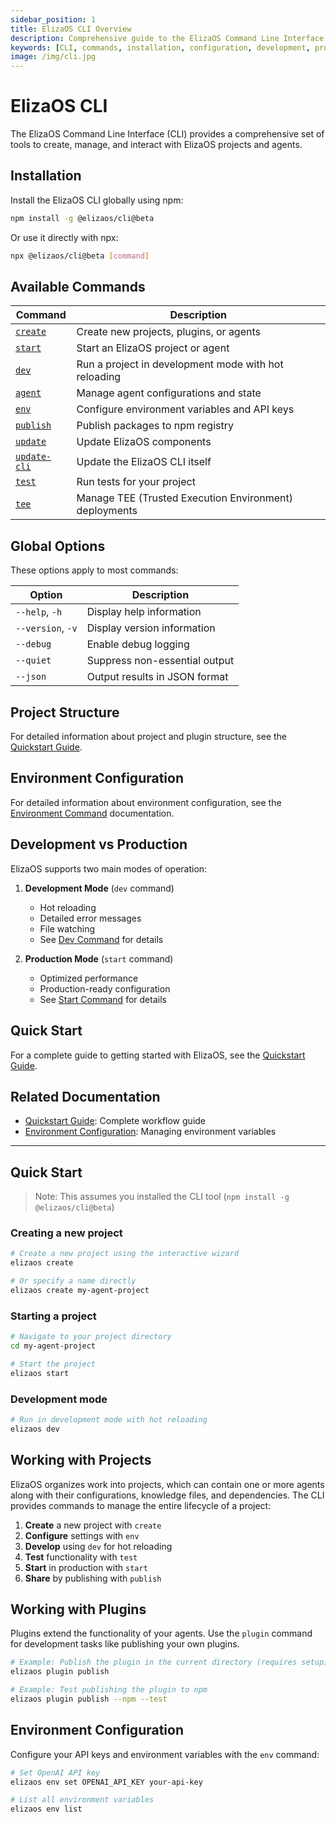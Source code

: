 ```yaml
---
sidebar_position: 1
title: ElizaOS CLI Overview
description: Comprehensive guide to the ElizaOS Command Line Interface (CLI) tools and commands
keywords: [CLI, commands, installation, configuration, development, production, plugins, projects]
image: /img/cli.jpg
---
```


# ElizaOS CLI

The ElizaOS Command Line Interface (CLI) provides a comprehensive set of tools to create, manage, and interact with ElizaOS projects and agents.

## Installation

Install the ElizaOS CLI globally using npm:

```bash
npm install -g @elizaos/cli@beta
```

Or use it directly with npx:

```bash
npx @elizaos/cli@beta [command]
```

## Available Commands

| Command                     | Description                                            |
| --------------------------- | ------------------------------------------------------ |
| [`create`](./create.md)     | Create new projects, plugins, or agents                |
| [`start`](./start.md)       | Start an ElizaOS project or agent                      |
| [`dev`](./dev.md)           | Run a project in development mode with hot reloading   |
| [`agent`](./agent.md)       | Manage agent configurations and state                  |
| [`env`](./env.md)           | Configure environment variables and API keys           |
| [`publish`](./publish.md)   | Publish packages to npm registry                       |
| [`update`](./update.md)     | Update ElizaOS components                              |
| [`update-cli`](./update.md) | Update the ElizaOS CLI itself                          |
| [`test`](./test.md)         | Run tests for your project                             |
| [`tee`](./test.md)          | Manage TEE (Trusted Execution Environment) deployments |

## Global Options

These options apply to most commands:

| Option            | Description                   |
| ----------------- | ----------------------------- |
| `--help`, `-h`    | Display help information      |
| `--version`, `-v` | Display version information   |
| `--debug`         | Enable debug logging          |
| `--quiet`         | Suppress non-essential output |
| `--json`          | Output results in JSON format |

## Project Structure

For detailed information about project and plugin structure, see the [Quickstart Guide](../quickstart.md).

## Environment Configuration

For detailed information about environment configuration, see the [Environment Command](./env.md) documentation.

## Development vs Production

ElizaOS supports two main modes of operation:

1. **Development Mode** (`dev` command)

   - Hot reloading
   - Detailed error messages
   - File watching
   - See [Dev Command](./dev.md) for details

2. **Production Mode** (`start` command)
   - Optimized performance
   - Production-ready configuration
   - See [Start Command](./start.md) for details

## Quick Start

For a complete guide to getting started with ElizaOS, see the [Quickstart Guide](../quickstart.md).

## Related Documentation

- [Quickstart Guide](../quickstart.md): Complete workflow guide
- [Environment Configuration](./env.md): Managing environment variables

---

## Quick Start

> Note: This assumes you installed the CLI tool (`npm install -g @elizaos/cli@beta`)

### Creating a new project

```bash
# Create a new project using the interactive wizard
elizaos create

# Or specify a name directly
elizaos create my-agent-project
```

### Starting a project

```bash
# Navigate to your project directory
cd my-agent-project

# Start the project
elizaos start
```

### Development mode

```bash
# Run in development mode with hot reloading
elizaos dev
```

## Working with Projects

ElizaOS organizes work into projects, which can contain one or more agents along with their configurations, knowledge files, and dependencies. The CLI provides commands to manage the entire lifecycle of a project:

1. **Create** a new project with `create`
2. **Configure** settings with `env`
3. **Develop** using `dev` for hot reloading
4. **Test** functionality with `test`
5. **Start** in production with `start`
6. **Share** by publishing with `publish`

## Working with Plugins

Plugins extend the functionality of your agents. Use the `plugin` command for development tasks like publishing your own plugins.

```bash
# Example: Publish the plugin in the current directory (requires setup)
elizaos plugin publish

# Example: Test publishing the plugin to npm
elizaos plugin publish --npm --test
```

## Environment Configuration

Configure your API keys and environment variables with the `env` command:

```bash
# Set OpenAI API key
elizaos env set OPENAI_API_KEY your-api-key

# List all environment variables
elizaos env list
```
